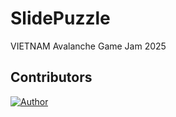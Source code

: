 # SlidePuzzle
VIETNAM Avalanche Game Jam 2025

## Contributors
[![Author](https://contrib.rocks/image?repo=vudkhoa/SlidePuzzle)](https://github.com/thinhkl123/SlidePuzzle/graphs/contributors)
